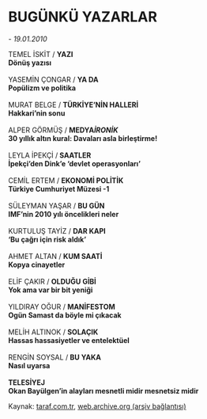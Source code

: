 # BUGÜNKÜ YAZARLAR

*- 19.01.2010*

<div class="yazi">TEMEL İSKİT / <b>YAZI</b><br/><b><b>Dönüş yazısı</b></b><b><br/><br/></b>YASEMİN ÇONGAR / <b>YA DA</b><br/><b><b>Popülizm ve politika</b></b><b><br/><br/></b>MURAT BELGE / <b>TÜRKİYE’NİN HALLERİ</b><br/><b><b>Hakkari’nin sonu</b></b><b><br/><br/></b>ALPER GÖRMÜŞ / <b>MEDYA<i>İRONİK</i></b><br/><b><b>30 yıllık altın kural: Davaları asla birleştirme!</b></b><b><br/><br/></b>LEYLA İPEKÇİ /<b> SAATLER</b><br/><b><b>İpekçi’den Dink’e ‘devlet operasyonları’</b></b><b><br/><br/></b>CEMİL ERTEM / <b>EKONOMİ POLİTİK</b><br/><b><b>Türkiye Cumhuriyet Müzesi -1</b></b><b><br/><br/></b>SÜLEYMAN YAŞAR / <b>BU GÜN</b><br/><b><b>IMF’nin 2010 yılı öncelikleri neler</b></b><b><br/><br/></b>KURTULUŞ TAYİZ / <b>DAR KAPI</b><br/><b><b>‘Bu çağrı için risk aldık’</b></b><b><br/><br/></b>AHMET ALTAN / <b>KUM SAATİ</b><br/><b><b>Kopya cinayetler</b></b><b><br/><br/></b>ELİF ÇAKIR / <b>OLDUĞU GİBİ</b><br/><b><b>Yok ama var bir bit yeniği</b></b><b><br/><br/></b>YILDIRAY OĞUR / <b>MANİFESTOM</b><br/><b><b>Ogün Samast da böyle mi çıkacak</b></b><b><br/><br/></b>MELİH ALTINOK / <b>SOLAÇIK</b><br/><b><b>Hassas hassasiyetler ve entelektüel</b></b><b><br/><br/></b>RENGİN SOYSAL / <b>BU YAKA</b><br/><b><b>Nasıl uyarsa</b></b><b><br/><br/></b><b>TELESİYEJ</b><br/><b><b>Okan Bayülgen’in alayları mesnetli midir mesnetsiz midir</b></b></div>

Kaynak: [taraf.com.tr](http://taraf.com.tr:80/makale/9600.htm), [web.archive.org (arşiv bağlantısı)](http://web.archive.org/web/20100328150208/http://taraf.com.tr:80/makale/9600.htm)
